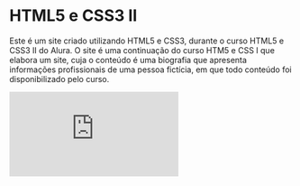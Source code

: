# HTML5 e CSS3 II

Este é um site criado utilizando HTML5 e CSS3, durante o curso HTML5 e CSS3 II do Alura. O site é uma continuação do curso HTM5 e CSS I que elabora um site, cuja o conteúdo é uma biografia que apresenta informações profissionais de uma pessoa fictícia, em que todo conteúdo foi disponibilizado pelo curso.

![Site](https://elmojunior.com/owncloud/index.php/apps/files_sharing/ajax/publicpreview.php?x=1068&y=1511&a=true&file=Site.png&t=Ds78RIzcbxQiC8R&scalingup=0)